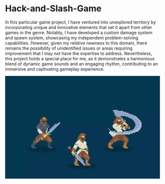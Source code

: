 # Hack-and-Slash-Game
In this particular game project, I have ventured into unexplored territory by incorporating unique and innovative elements that set it apart from other games in the genre. Notably, I have developed a custom damage system and spawn system, showcasing my independent problem-solving capabilities. However, given my relative newness to this domain, there remains the possibility of unidentified issues or areas requiring improvement that I may not have the expertise to address. Nevertheless, this project holds a special place for me, as it demonstrates a harmonious blend of dynamic game sounds and an engaging rhythm, contributing to an immersive and captivating gameplay experience.

![img1](https://github.com/PowerFish1/Hack-and-Slash-Game/blob/main/md-images/2d-b%20img-1.png)
